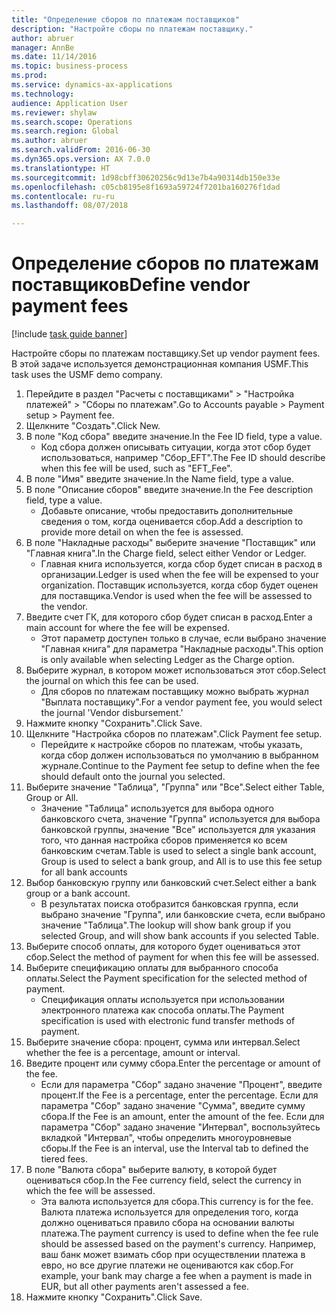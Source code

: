 ```yaml
--- 
title: "Определение сборов по платежам поставщиков"
description: "Настройте сборы по платежам поставщику."
author: abruer
manager: AnnBe
ms.date: 11/14/2016
ms.topic: business-process
ms.prod: 
ms.service: dynamics-ax-applications
ms.technology: 
audience: Application User
ms.reviewer: shylaw
ms.search.scope: Operations
ms.search.region: Global
ms.author: abruer
ms.search.validFrom: 2016-06-30
ms.dyn365.ops.version: AX 7.0.0
ms.translationtype: HT
ms.sourcegitcommit: 1d98cbff30620256c9d13e7b4a90314db150e33e
ms.openlocfilehash: c05cb8195e8f1693a59724f7201ba160276f1dad
ms.contentlocale: ru-ru
ms.lasthandoff: 08/07/2018

---
```

# <a name="define-vendor-payment-fees"></a><span data-ttu-id="be28a-103">Определение сборов по платежам поставщиков</span><span class="sxs-lookup"><span data-stu-id="be28a-103">Define vendor payment fees</span></span>

[!include [task guide banner](../../includes/task-guide-banner.md)]

<span data-ttu-id="be28a-104">Настройте сборы по платежам поставщику.</span><span class="sxs-lookup"><span data-stu-id="be28a-104">Set up vendor payment fees.</span></span> <span data-ttu-id="be28a-105">В этой задаче используется демонстрационная компания USMF.</span><span class="sxs-lookup"><span data-stu-id="be28a-105">This task uses the USMF demo company.</span></span>

1. <span data-ttu-id="be28a-106">Перейдите в раздел "Расчеты с поставщиками" > "Настройка платежей" > "Сборы по платежам".</span><span class="sxs-lookup"><span data-stu-id="be28a-106">Go to Accounts payable > Payment setup > Payment fee.</span></span>
2. <span data-ttu-id="be28a-107">Щелкните "Создать".</span><span class="sxs-lookup"><span data-stu-id="be28a-107">Click New.</span></span>
3. <span data-ttu-id="be28a-108">В поле "Код сбора" введите значение.</span><span class="sxs-lookup"><span data-stu-id="be28a-108">In the Fee ID field, type a value.</span></span>
    * <span data-ttu-id="be28a-109">Код сбора должен описывать ситуации, когда этот сбор будет использоваться, например "Сбор_EFT".</span><span class="sxs-lookup"><span data-stu-id="be28a-109">The Fee ID should describe when this fee will be used, such as "EFT_Fee".</span></span>  
4. <span data-ttu-id="be28a-110">В поле "Имя" введите значение.</span><span class="sxs-lookup"><span data-stu-id="be28a-110">In the Name field, type a value.</span></span>
5. <span data-ttu-id="be28a-111">В поле "Описание сборов" введите значение.</span><span class="sxs-lookup"><span data-stu-id="be28a-111">In the Fee description field, type a value.</span></span>
    * <span data-ttu-id="be28a-112">Добавьте описание, чтобы предоставить дополнительные сведения о том, когда оценивается сбор.</span><span class="sxs-lookup"><span data-stu-id="be28a-112">Add a description to provide more detail on when the fee is assessed.</span></span>  
6. <span data-ttu-id="be28a-113">В поле "Накладные расходы" выберите значение "Поставщик" или "Главная книга".</span><span class="sxs-lookup"><span data-stu-id="be28a-113">In the Charge field, select either Vendor or Ledger.</span></span>
    * <span data-ttu-id="be28a-114">Главная книга используется, когда сбор будет списан в расход в организации.</span><span class="sxs-lookup"><span data-stu-id="be28a-114">Ledger is used when the fee will be expensed to your organization.</span></span>  <span data-ttu-id="be28a-115">Поставщик используется, когда сбор будет оценен для поставщика.</span><span class="sxs-lookup"><span data-stu-id="be28a-115">Vendor is used when the fee will be assessed to the vendor.</span></span>  
7. <span data-ttu-id="be28a-116">Введите счет ГК, для которого сбор будет списан в расход.</span><span class="sxs-lookup"><span data-stu-id="be28a-116">Enter a main account for where the fee will be expensed.</span></span>
    * <span data-ttu-id="be28a-117">Этот параметр доступен только в случае, если выбрано значение "Главная книга" для параметра "Накладные расходы".</span><span class="sxs-lookup"><span data-stu-id="be28a-117">This option is only available when selecting Ledger as the Charge option.</span></span>  
8. <span data-ttu-id="be28a-118">Выберите журнал, в котором может использоваться этот сбор.</span><span class="sxs-lookup"><span data-stu-id="be28a-118">Select the journal on which this fee can be used.</span></span> 
    * <span data-ttu-id="be28a-119">Для сборов по платежам поставщику можно выбрать журнал "Выплата поставщику".</span><span class="sxs-lookup"><span data-stu-id="be28a-119">For a vendor payment fee, you would select the journal 'Vendor disbursement.'</span></span>  
9. <span data-ttu-id="be28a-120">Нажмите кнопку "Сохранить".</span><span class="sxs-lookup"><span data-stu-id="be28a-120">Click Save.</span></span>
10. <span data-ttu-id="be28a-121">Щелкните "Настройка сборов по платежам".</span><span class="sxs-lookup"><span data-stu-id="be28a-121">Click Payment fee setup.</span></span>
    * <span data-ttu-id="be28a-122">Перейдите к настройке сборов по платежам, чтобы указать, когда сбор должен использоваться по умолчанию в выбранном журнале.</span><span class="sxs-lookup"><span data-stu-id="be28a-122">Continue to the Payment fee setup to define when the fee should default onto the journal you selected.</span></span>  
11. <span data-ttu-id="be28a-123">Выберите значение "Таблица", "Группа" или "Все".</span><span class="sxs-lookup"><span data-stu-id="be28a-123">Select either Table, Group or All.</span></span>
    * <span data-ttu-id="be28a-124">Значение "Таблица" используется для выбора одного банковского счета, значение "Группа" используется для выбора банковской группы, значение "Все" используется для указания того, что данная настройка сборов применяется ко всем банковским счетам.</span><span class="sxs-lookup"><span data-stu-id="be28a-124">Table is used to select a single bank account, Group is used to select a bank group, and All is to use this fee setup for all bank accounts</span></span>  
12. <span data-ttu-id="be28a-125">Выбор банковскую группу или банковский счет.</span><span class="sxs-lookup"><span data-stu-id="be28a-125">Select either a bank group or a bank account.</span></span>
    * <span data-ttu-id="be28a-126">В результатах поиска отобразится банковская группа, если выбрано значение "Группа", или банковские счета, если выбрано значение "Таблица".</span><span class="sxs-lookup"><span data-stu-id="be28a-126">The lookup will show bank group if you selected Group, and will show bank accounts if you selected Table.</span></span>  
13. <span data-ttu-id="be28a-127">Выберите способ оплаты, для которого будет оцениваться этот сбор.</span><span class="sxs-lookup"><span data-stu-id="be28a-127">Select the method of payment for when this fee will be assessed.</span></span>
14. <span data-ttu-id="be28a-128">Выберите спецификацию оплаты для выбранного способа оплаты.</span><span class="sxs-lookup"><span data-stu-id="be28a-128">Select the Payment specification for the selected method of payment.</span></span>
    * <span data-ttu-id="be28a-129">Спецификация оплаты используется при использовании электронного платежа как способа оплаты.</span><span class="sxs-lookup"><span data-stu-id="be28a-129">The Payment specification is used with electronic fund transfer methods of payment.</span></span>  
15. <span data-ttu-id="be28a-130">Выберите значение сбора: процент, сумма или интервал.</span><span class="sxs-lookup"><span data-stu-id="be28a-130">Select whether the fee is a percentage, amount or interval.</span></span>
16. <span data-ttu-id="be28a-131">Введите процент или сумму сбора.</span><span class="sxs-lookup"><span data-stu-id="be28a-131">Enter the percentage or amount of the fee.</span></span>
    * <span data-ttu-id="be28a-132">Если для параметра "Сбор" задано значение "Процент", введите процент.</span><span class="sxs-lookup"><span data-stu-id="be28a-132">If the Fee is a percentage, enter the percentage.</span></span> <span data-ttu-id="be28a-133">Если для параметра "Сбор" задано значение "Сумма", введите сумму сбора.</span><span class="sxs-lookup"><span data-stu-id="be28a-133">If the Fee is an amount, enter the amount of the fee.</span></span> <span data-ttu-id="be28a-134">Если для параметра "Сбор" задано значение "Интервал", воспользуйтесь вкладкой "Интервал", чтобы определить многоуровневые сборы.</span><span class="sxs-lookup"><span data-stu-id="be28a-134">If the Fee is an interval, use the Interval tab to defined the tiered fees.</span></span>  
17. <span data-ttu-id="be28a-135">В поле "Валюта сбора" выберите валюту, в которой будет оцениваться сбор.</span><span class="sxs-lookup"><span data-stu-id="be28a-135">In the Fee currency field, select the currency in which the fee will be assessed.</span></span>
    * <span data-ttu-id="be28a-136">Эта валюта используется для сбора.</span><span class="sxs-lookup"><span data-stu-id="be28a-136">This currency is for the fee.</span></span> <span data-ttu-id="be28a-137">Валюта платежа используется для определения того, когда должно оцениваться правило сбора на основании валюты платежа.</span><span class="sxs-lookup"><span data-stu-id="be28a-137">The payment currency is used to define when the fee rule should be assessed based on the payment's currency.</span></span> <span data-ttu-id="be28a-138">Например, ваш банк может взимать сбор при осуществлении платежа в евро, но все другие платежи не оцениваются как сбор.</span><span class="sxs-lookup"><span data-stu-id="be28a-138">For example, your bank may charge a fee when a payment is made in EUR, but all other payments aren't assessed a fee.</span></span>  
18. <span data-ttu-id="be28a-139">Нажмите кнопку "Сохранить".</span><span class="sxs-lookup"><span data-stu-id="be28a-139">Click Save.</span></span>


